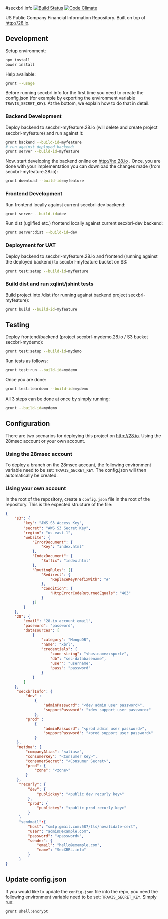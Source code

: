 #secxbrl.info
[![Build Status](http://img.shields.io/travis/28msec/secxbrl.info/master.svg?style=flat)](https://travis-ci.org/28msec/secxbrl.info) [![Code Climate](http://img.shields.io/codeclimate/github/28msec/secxbrl.info.svg?style=flat)](https://codeclimate.com/github/28msec/secxbrl.info)

US Public Company Financial Information Repository. Built on top of http://28.io.

## Development

Setup environment:

```bash
npm install
bower install
```

Help available:

```bash
grunt --usage
```

Before running secxbrl.info for the first time you need to create the config.json (for example by exporting the environment variable `TRAVIS_SECRET_KEY`).
At the bottom, we explain how to do that in detail.

### Backend Development

Deploy backend to secxbrl-myfeature.28.io (will delete and create project secxbrl-myfeature) and run against it:

```bash
grunt backend --build-id=myfeature
# run against deployed backend:
grunt server --build-id=myfeature
```

Now, start developing the backend online on http://hq.28.io . Once, you are done with your implementation
you can download the changes made (from secxbrl-myfeature.28.io):

```bash
grunt download --build-id=myfeature
```

### Frontend Development

Run frontend locally against current secxbrl-dev backend:

```bash
grunt server --build-id=dev
```

Run dist (uglified etc.) frontend locally against current secxbrl-dev backend:

```bash
grunt server:dist --build-id=dev
```

### Deployment for UAT

Deploy backend to secxbrl-myfeature.28.io and frontend (running against the deployed backend) to secxbrl-myfeature bucket on S3:

```bash
grunt test:setup --build-id=myfeature
```

### Build dist and run xqlint/jshint tests

Build project into /dist (for running against backend project secxbrl-myfeature):

```bash
grunt build --build-id=myfeature
```

## Testing
Deploy frontend/backend (project secxbrl-mydemo.28.io / S3 bucket secxbrl-mydemo):

```bash
grunt test:setup --build-id=mydemo
```

Run tests as follows:
```bash
grunt test:run --build-id=mydemo
```

Once you are done:
```bash
grunt test:teardown --build-id=mydemo
```

All 3 steps can be done at once by simply running:
```bash
grunt --build-id=mydemo
```


## Configuration
There are two scenarios for deploying this project on http://28.io. Using the 28msec account or your own account.

### Using the 28msec account
To deploy a branch on the 28msec account, the following environment variable need to be set: `TRAVIS_SECRET_KEY`. The
config.json will then automatically be created.

### Using your own account
In the root of the repository, create a `config.json` file in the root of the repository.
This is the expected structure of the file:
```json
{
    "s3": {
        "key": "AWS S3 Access Key",
        "secret": "AWS S3 Secret Key",
        "region": "us-east-1",
        "website": {
            "ErrorDocument": {
                "Key": "index.html"
            },
            "IndexDocument": {
                "Suffix": "index.html"
            },
            "RoutingRules": [{
                "Redirect": {
                    "ReplaceKeyPrefixWith": "#"
                },
                "Condition": {
                    "HttpErrorCodeReturnedEquals": "403"
                }
            }]
        }
    },
    "28": {
        "email": "28.io account email",
        "password": "password",
        "datasources": [
            {
                "category": "MongoDB",
                "name": "xbrl",
                "credentials": {
                    "conn-string": "<hostname>:<port>",
                    "db": "sec-databasename",
                    "user": "username",
                    "pass": "password"
                }
            }
        ]
    },
     "secxbrlInfo": {
         "dev" :
             {
                 "adminPassword": "<dev admin user password>",
                 "supportPassword": "<dev support user password>"
             },
         "prod" :
             {
                 "adminPassword": "<prod admin user password>",
                 "supportPassword": "<prod support user password>"
             }
     },
     "netdna": {
         "companyAlias": "<alias>",
         "consumerKey": "<Consumer Key>",
         "consumerSecret": "<Consumer Secret>",
         "prod": {
             "zone": "<zone>"
         }
     },
      "recurly": {
          "dev": {
              "publickey": "<public dev recurly key>"
          },
          "prod": {
              "publickey": "<public prod recurly key>"
          }
      }
      "sendmail":{
          "host": "smtp.gmail.com:587/tls/novalidate-cert",
          "user": "admin@example.com",
          "password": "<password>",
          "sender": {
              "email": "hello@example.com",
              "name": "SecXBRL.info"
          }
      }
}
```

## Update config.json
If you would like to update the `config.json` file into the repo, you need the following environment variable need to be set: `TRAVIS_SECRET_KEY`.
Simply run:
```bash
grunt shell:encrypt
```
